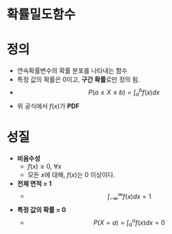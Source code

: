 # 확률밀도함수

# 정의
- 연속확률변수의 확률 분포를 나타내는 함수
- 특정 값의 확률은 0이고, **구간 확률**로만 정의 됨.
- $$ P(a ≤ X ≤ b) = \int_a^b{f(x)dx}$$
- 위 공식에서 $f(x)$가 **PDF**


# 성질
- **비음수성** 
	- $f(x) ≥ 0,$  $∀x$
	- 모든 $x$에 대해, $f(x)$는 0 이상이다.
- **전체 면적 = 1**
	- $$\int_{-\infty}^{\infty}{f(x)dx} = 1$$
- **특정 값의 확률 = 0**
	- $$P(X = a) = \int_a^a{f(x)dx} = 0$$